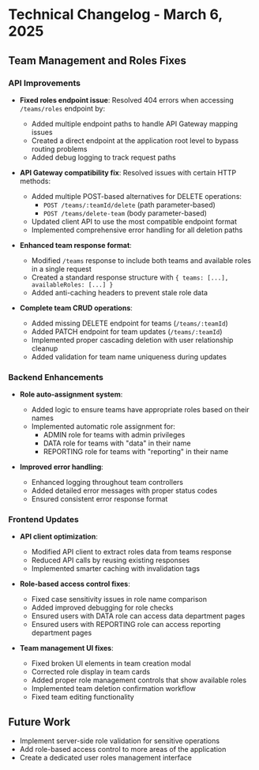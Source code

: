 # Technical Changelog - March 6, 2025

## Team Management and Roles Fixes

### API Improvements

- **Fixed roles endpoint issue**: Resolved 404 errors when accessing `/teams/roles` endpoint by:
  - Added multiple endpoint paths to handle API Gateway mapping issues
  - Created a direct endpoint at the application root level to bypass routing problems
  - Added debug logging to track request paths

- **API Gateway compatibility fix**: Resolved issues with certain HTTP methods:
  - Added multiple POST-based alternatives for DELETE operations:
    - `POST /teams/:teamId/delete` (path parameter-based)
    - `POST /teams/delete-team` (body parameter-based)
  - Updated client API to use the most compatible endpoint format
  - Implemented comprehensive error handling for all deletion paths

- **Enhanced team response format**:
  - Modified `/teams` response to include both teams and available roles in a single request
  - Created a standard response structure with `{ teams: [...], availableRoles: [...] }`
  - Added anti-caching headers to prevent stale role data

- **Complete team CRUD operations**:
  - Added missing DELETE endpoint for teams (`/teams/:teamId`)
  - Added PATCH endpoint for team updates (`/teams/:teamId`)
  - Implemented proper cascading deletion with user relationship cleanup
  - Added validation for team name uniqueness during updates

### Backend Enhancements

- **Role auto-assignment system**:
  - Added logic to ensure teams have appropriate roles based on their names
  - Implemented automatic role assignment for:
    - ADMIN role for teams with admin privileges
    - DATA role for teams with "data" in their name
    - REPORTING role for teams with "reporting" in their name

- **Improved error handling**:
  - Enhanced logging throughout team controllers
  - Added detailed error messages with proper status codes
  - Ensured consistent error response format

### Frontend Updates

- **API client optimization**:
  - Modified API client to extract roles data from teams response
  - Reduced API calls by reusing existing responses
  - Implemented smarter caching with invalidation tags

- **Role-based access control fixes**:
  - Fixed case sensitivity issues in role name comparison
  - Added improved debugging for role checks
  - Ensured users with DATA role can access data department pages
  - Ensured users with REPORTING role can access reporting department pages

- **Team management UI fixes**:
  - Fixed broken UI elements in team creation modal
  - Corrected role display in team cards
  - Added proper role management controls that show available roles
  - Implemented team deletion confirmation workflow
  - Fixed team editing functionality

## Future Work

- Implement server-side role validation for sensitive operations
- Add role-based access control to more areas of the application
- Create a dedicated user roles management interface